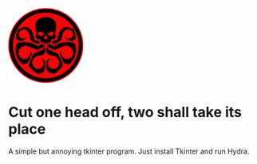 <img src="logo.png" width="150" height="150">

# Cut one head off, two shall take its place
A simple but annoying tkinter program. Just install Tkinter and run Hydra.

